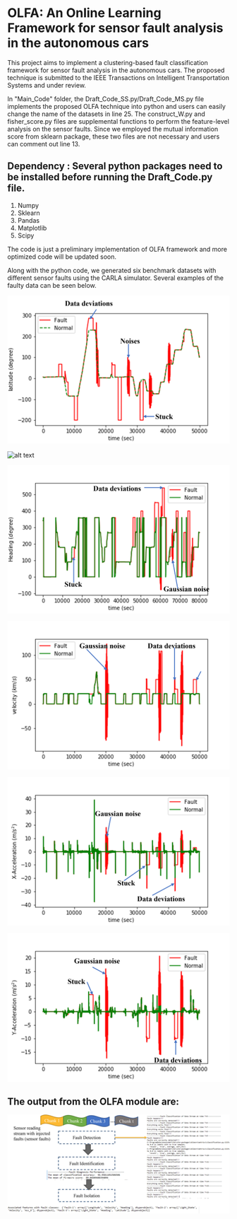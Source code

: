 # OLFA: An Online Learning Framework for sensor fault analysis in the autonomous cars

This project aims to implement a clustering-based fault classification framework for sensor fault analysis in the autonomous cars. The proposed technique is submitted to the IEEE Transactions on Intelligent Transportation Systems and under review. 

In "Main_Code" folder, the Draft_Code_SS.py/Draft_Code_MS.py file implements the proposed OLFA technique into python and users can easily change the name of the datasets in line 25. The construct_W.py and fisher_score.py files are supplemental functions to perform the feature-level analysis on the sensor faults. Since we employed the mutual information score from sklearn package, these two files are not necessary and users can comment out line 13.


## Dependency : Several python packages need to be installed before running the Draft_Code.py file.
1. Numpy
2. Sklearn
3. Pandas
4. Matplotlib
5. Scipy

The code is just a preliminary implementation of OLFA framework and more optimized code will be updated soon.

Along with the python code, we generated six benchmark datasets with different sensor faults using the CARLA simulator. Several examples of the faulty data can be seen below. 

![alt text](https://github.com/XuyangAbert/OLFA/blob/main/Plots/Latitude-SS.png)

![alt text](https://github.com/XuyangAbert/OLFA/blob/main/Plots/Longitude-SS.png)

![alt text](https://github.com/XuyangAbert/OLFA/blob/main/Plots/Heading-SS.png)

![alt text](https://github.com/XuyangAbert/OLFA/blob/main/Plots/Velocity-SS.png)

![alt text](https://github.com/XuyangAbert/OLFA/blob/main/Plots/AccX-SS.png)

![alt text](https://github.com/XuyangAbert/OLFA/blob/main/Plots/AccY-SS.png)

## The output from the OLFA module are:

![alt text](https://github.com/XuyangAbert/OLFA/blob/main/Output.png)
